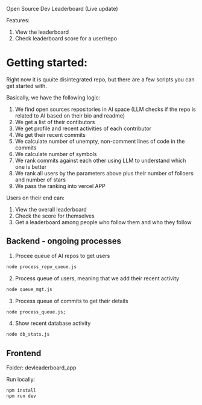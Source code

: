 Open Source Dev Leaderboard (Live update)

Features:
1. View the leaderboard
2. Check leaderboard score for a user/repo 

# Getting started:

Right now it is quuite disintegrated repo, but there are a few scripts you can get started with.

Basically, we have the following logic:
1. We find open sources repositories in AI space (LLM checks if the repo is related to AI based on their bio and readme)
2. We get a list of their contibutors
3. We get profile and recent activities of each contributor
4. We get their recent commits
5. We calculate number of unempty, non-comment lines of code in the commits
6. We calculate number of symbols
7. We rank commits against each other using LLM to understand which one is better
8. We rank all users by the parameters above plus their number of folloers and number of stars
9. We pass the ranking into vercel APP

Users on their end can:
1. View the overall leaderboard
2. Check the score for themselves
3. Get a leaderboard among people who follow them and who they follow


## Backend - ongoing processes

1. Procee queue of AI repos to get users
```bash
node process_repo_queue.js
```

2. Process queue of users, meaning that we add their recent activity
```bash
node queue_mgt.js
```

3. Process queue of commits to get their details
```bash
node process_queue.js;
```

4. Show recent database activity
```bash
node db_stats.js
```

## Frontend

Folder:
devleaderboard_app

Run locally:
```bash
npm install
npm run dev
```
